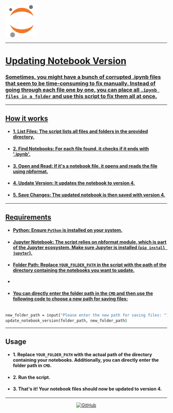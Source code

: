<p align="center">
  
<a href="https://github.com/netblag/jupyter-notebook-fixer/tree/main" target="_blank" rel="noreferrer"> <img src="https://raw.githubusercontent.com/devicons/devicon/master/icons/jupyter/jupyter-original.svg" alt="jupyter" width="100" height="100"/>

---
# Updating Notebook Version

### Sometimes, you might have a bunch of corrupted .ipynb files that seem to be time-consuming to fix manually. Instead of going through each file one by one, you can place all `.ipynb files in a folder` and use this script to fix them all at once.
***

## How it works

- #### 1. List Files: The script lists all files and folders in the provided directory.

- #### 2. Find Notebooks: For each file found, it checks if it ends with '.ipynb'.

- #### 3. Open and Read: If it's a notebook file, it opens and reads the file using nbformat.

- #### 4. Update Version: It updates the notebook to version 4.

- #### 5. Save Changes: The updated notebook is then saved with version 4.
***

## Requirements

- #### Python: Ensure `Python` is installed on your system.

- #### Jupyter Notebook: The script relies on nbformat module, which is part of the Jupyter ecosystem. Make sure Jupyter is installed (`pip install jupyter`).

- #### Folder Path: Replace `YOUR_FOLDER_PATH` in the script with the path of the directory containing the notebooks you want to update.
- 
- #### You can directly enter the folder path in the `CMD` and then use the following code to choose a new path for saving files:

```sh

new_folder_path = input("Please enter the new path for saving files: ")
update_notebook_version(folder_path, new_folder_path)

```


***

## Usage

- #### 1. Replace `YOUR_FOLDER_PATH` with the actual path of the directory containing your notebooks. Additionally, you can directly enter the folder path in `CMD`.
- #### 2. Run the script.
- #### 3. That's it! Your notebook files should now be updated to version 4.
---

<p align="center">
  <a href="https://github.com/netblag">
    <picture>
      <source media="(prefers-color-scheme: dark)" srcset="https://cdn.simpleicons.org/github/ccc?viewbox=auto" />
      <source media="(prefers-color-scheme: light)" srcset="https://cdn.simpleicons.org/github?viewbox=auto" />
      <img alt="GitHub" height="90" src="https://cdn.simpleicons.org/github?viewbox=auto" />
    </picture>
  </a>
  
